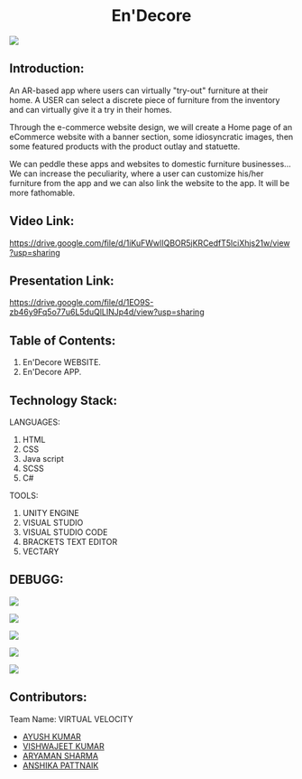 <h1 align="center">En'Decore</h1>
<p align="center">
  
  </p>

<img src="https://images.unsplash.com/photo-1554995207-c18c203602cb?ixid=MnwxMjA3fDB8MHxzZWFyY2h8MTJ8fGRlc2lnbnxlbnwwfHwwfHw%3D&ixlib=rb-1.2.1&auto=format&fit=crop&w=500&q=60"/>
 </p>
 
## Introduction:

An AR-based app where users can virtually "try-out" furniture at their home. A USER can select a discrete piece of furniture from the inventory and can virtually give it a try in their homes.

Through the e-commerce website design, we will create a Home page of an eCommerce website with a banner section, some idiosyncratic images, then some featured products with the product outlay and statuette.

We can peddle these apps and websites to domestic furniture businesses...
We can increase the peculiarity, where a user can customize his/her furniture from the app and we can also link the website to the app. It will be more fathomable.


## Video Link:

  <a href="https://drive.google.com/file/d/1iKuFWwlIQBOR5jKRCedfT5lciXhjs21w/view?usp=sharing"> https://drive.google.com/file/d/1iKuFWwlIQBOR5jKRCedfT5lciXhjs21w/view?usp=sharing </a>
  
## Presentation Link:
  <a href="https://drive.google.com/file/d/1EO9S-zb46y9Fq5o77u6L5duQlLINJp4d/view?usp=sharing"> https://drive.google.com/file/d/1EO9S-zb46y9Fq5o77u6L5duQlLINJp4d/view?usp=sharing </a>  
  
## Table of Contents:

1) En'Decore WEBSITE.
2) En'Decore APP.

## Technology Stack:

LANGUAGES:                                        

  1) HTML                                            
  2) CSS                                              
  3) Java script                                      
  4) SCSS                                             
  5) C#                                               

TOOLS:

 1) UNITY ENGINE
 2) VISUAL STUDIO 
 3) VISUAL STUDIO CODE
 4) BRACKETS TEXT EDITOR
 5) VECTARY
 
 ## DEBUGG:
 
   </p>

<img src="https://drive.google.com/file/d/18iusYHb4-HvBeDWW2h6RGEXRTKYnJIxe/view?usp=sharing"/>
 </p>
 
 
   </p>

<img src="https://drive.google.com/file/d/1SvL3bq_ytw60as27Mxzmoh43czk1LLVF/view?usp=sharing"/>
 </p>
 
   </p>

<img src="https://drive.google.com/file/d/10GfjSYoFkl6-3jz2s0IMbuuZ8lC2IDh6/view?usp=sharing"/>
 </p>
 
   </p>

<img src="https://drive.google.com/file/d/1sxCoonkDW2u8bEaf1ZidTOt0Iw8cl_jP/view?usp=sharing"/>
 </p>
 </p>

<img src="https://drive.google.com/file/d/1BEkPcUrJoRS7BdVRefcjd8ljHB_AkcCO/view?usp=sharing"/>
 </p>
 
 
 
 
 ## Contributors:

Team Name: VIRTUAL VELOCITY

* [AYUSH KUMAR](https://github.com/kiroyush)
* [VISHWAJEET KUMAR](https://github.com/vishwa511)
* [ARYAMAN SHARMA](https://github.com/Aryaman117)
* [ANSHIKA PATTNAIK](https://github.com/AnshikaPattnaik)

